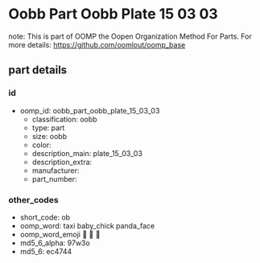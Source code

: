 # Oobb Part Oobb Plate 15 03 03  

note: This is part of OOMP the Oopen Organization Method For Parts. For more details: https://github.com/oomlout/oomp_base

##  part details





### id
* oomp_id: oobb_part_oobb_plate_15_03_03
  * classification: oobb
  * type: part
  * size: oobb
  * color: 
  * description_main: plate_15_03_03
  * description_extra: 
  * manufacturer: 
  * part_number: 

### other_codes
* short_code: ob
* oomp_word: taxi baby_chick panda_face
* oomp_word_emoji :taxi: :baby_chick: :panda_face:
* md5_6_alpha: 97w3o
* md5_6: ec4744